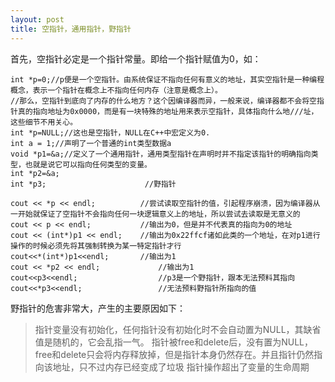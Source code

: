 ```yaml
---
layout: post
title: 空指针，通用指针，野指针
---
```


首先，空指针必定是一个指针常量。即给一个指针赋值为0，如：

	int *p=0;//p便是一个空指针。由系统保证不指向任何有意义的地址，其实空指针是一种编程概念，表示一个指针在概念上不指向任何内存（注意是概念上）。
	//那么，空指针到底向了内存的什么地方？这个因编译器而异，一般来说，编译器都不会将空指针真的指向地址为0x0000，而是有一块特殊的地址用来表示空指针，具体指向什么地///址，这些细节不用关心。
	int *p=NULL;//这也是空指针，NULL在C++中宏定义为0.
	int a = 1;//声明了一个普通的int类型数据a
	void *p1=&a;//定义了一个通用指针，通用类型指针在声明时并不指定该指针的明确指向类型，也就是说它可以指向任何类型的变量。
	int *p2=&a;
	int *p3;                      //野指针
	
	cout << *p << endl;          //尝试读取空指针的值，引起程序崩溃，因为编译器从一开始就保证了空指针不会指向任何一块逻辑意义上的地址，所以尝试去读取是无意义的
	cout << p << endl;           //输出为0，但是并不代表真的指向为0的地址
	cout << (int*)p1 << endl;    //输出为0x22ffcf诸如此类的一个地址，在对p1进行操作的时候必须先将其强制转换为某一特定指针才行
	cout<<*(int*)p1<<endl;       //输出为1
	cout << *p2 << endl;             //输出为1
	cout<<p3<<endl;                  //p3是一个野指针，跟本无法预料其指向
	cout<<*p3<<endl;                 //无法预料野指针所指向的值
	
野指针的危害非常大，产生的主要原因如下：
> 指针变量没有初始化，任何指针没有初始化时不会自动置为NULL，其缺省值是随机的，它会乱指一气。
> 指针被free和delete后，没有置为NULL，free和delete只会将内存释放掉，但是指针本身仍然存在。并且指针仍然指向该地址，只不过内存已经变成了垃圾
> 指针操作超出了变量的生命周期

